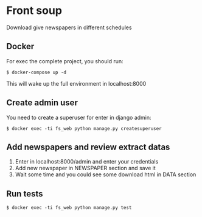 # Front soup

Download give newspapers in different schedules


## Docker

For exec the complete project, you should run:

```
$ docker-compose up -d
```

This will wake up the full environment in localhost:8000


## Create admin user

You need to create a superuser for enter in django admin:

```
$ docker exec -ti fs_web python manage.py createsuperuser
```


## Add newspapers and review extract datas


1. Enter in localhost:8000/admin and enter your credentials
2. Add new newspaper in NEWSPAPER section and save it
3. Wait some time and you could see some download html in DATA section


## Run tests

```
$ docker exec -ti fs_web python manage.py test
```
